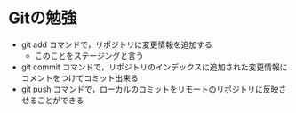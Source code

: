 # Gitの勉強
- git add コマンドで，リポジトリに変更情報を追加する
    - このことをステージングと言う
- git commit コマンドで，リポジトリのインデックスに追加された変更情報にコメントをつけてコミット出来る
- git push コマンドで，ローカルのコミットをリモートのリポジトリに反映させることができる
